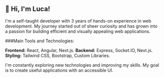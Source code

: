 ## 👋 Hi, I'm Luca!
I'm a self-taught developer with 3 years of hands-on experience in web development. My journey started out of sheer curiosity and has grown into a passion for building efficient and visually appealing web applications.

###Main Tools and Technologies:

**Frontend:** React, Angular, Next.js.
**Backend:** Express, Socket.IO, Next.js.
**Styling:** Tailwind CSS, Bootstrap, Custom Libraries.

I'm constantly exploring new technologies and improving my skills. My goal is to create useful applications with an accessible UI.

<!--
**LucaVallazza/LucaVallazza** is a ✨ _special_ ✨ repository because its `README.md` (this file) appears on your GitHub profile.

Here are some ideas to get you started:

- 🔭 I’m currently working on ...
- 🌱 I’m currently learning ...
- 👯 I’m looking to collaborate on ...
- 🤔 I’m looking for help with ...
- 💬 Ask me about ...
- 📫 How to reach me: ...
- 😄 Pronouns: ...
- ⚡ Fun fact: ...
-->
